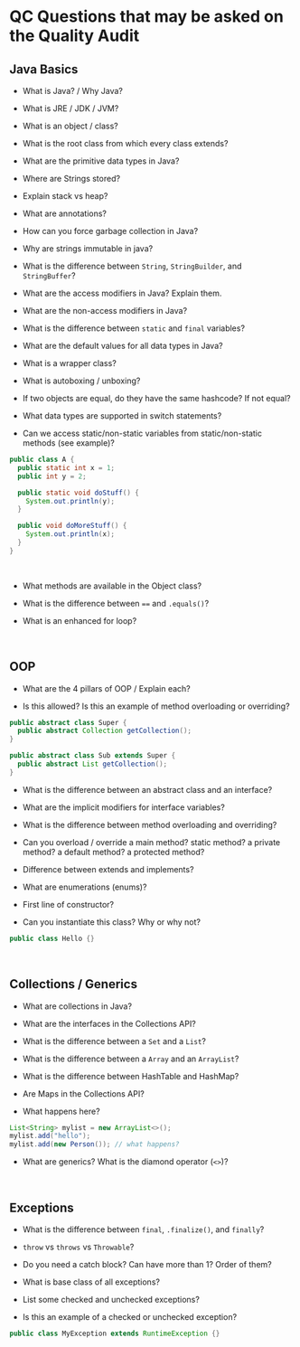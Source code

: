 # QC Questions that may be asked on the Quality Audit

## Java Basics
* What is Java? / Why Java?
 
* What is JRE / JDK / JVM?
  
* What is an object / class?
 
* What is the root class from which every class extends?

* What are the primitive data types in Java?
 
* Where are Strings stored?
  
* Explain stack vs heap?
  
* What are annotations?
  
* How can you force garbage collection in Java?
  
* Why are strings immutable in java?
  
* What is the difference between `String`, `StringBuilder`, and `StringBuffer`?
  
* What are the access modifiers in Java? Explain them.
  
* What are the non-access modifiers in Java?
 
* What is the difference between `static` and `final` variables?
  
* What are the default values for all data types in Java?
  
* What is a wrapper class?
  
* What is autoboxing / unboxing?
  
* If two objects are equal, do they have the same hashcode? If not equal?

* What data types are supported in switch statements?
  
* Can we access static/non-static variables from static/non-static methods (see example)?
```java
public class A {
  public static int x = 1;
  public int y = 2;

  public static void doStuff() {
    System.out.println(y);
  }

  public void doMoreStuff() {
    System.out.println(x);
  }
}
```
<br>
  
* What methods are available in the Object class?
  
* What is the difference between `==` and `.equals()`?
 
* What is an enhanced for loop?
 
  
  <br>
  
## OOP
* What are the 4 pillars of OOP / Explain each?
 
* Is this allowed? Is this an example of method overloading or overriding?

```java
public abstract class Super {
  public abstract Collection getCollection();
}

public abstract class Sub extends Super {
  public abstract List getCollection();
}
```

* What is the difference between an abstract class and an interface?
  
* What are the implicit modifiers for interface variables?
  
* What is the difference between method overloading and overriding?
  
* Can you overload / override a main method? static method? a private method? a default method? a protected method?
  
* Difference between extends and implements?
  
* What are enumerations (enums)?
 
* First line of constructor?
  
* Can you instantiate this class? Why or why not?

```java
public class Hello {}
```

<br>

## Collections / Generics
* What are collections in Java?

* What are the interfaces in the Collections API?
  
* What is the difference between a `Set` and a `List`?
  
* What is the difference between a `Array` and an `ArrayList`?
  
* What is the difference between HashTable and HashMap?
  
* Are Maps in the Collections API?
  
* What happens here?
```java
List<String> mylist = new ArrayList<>();
mylist.add("hello");
mylist.add(new Person()); // what happens?
```

* What are generics? What is the diamond operator (`<>`)?


<br>

## Exceptions
* What is the difference between `final`, `.finalize()`, and `finally`?

* `throw` vs `throws` vs `Throwable`? 

* Do you need a catch block? Can have more than 1? Order of them?

* What is base class of all exceptions?
  
* List some checked and unchecked exceptions?

* Is this an example of a checked or unchecked exception?

```java
public class MyException extends RuntimeException {}
```

<br>



  